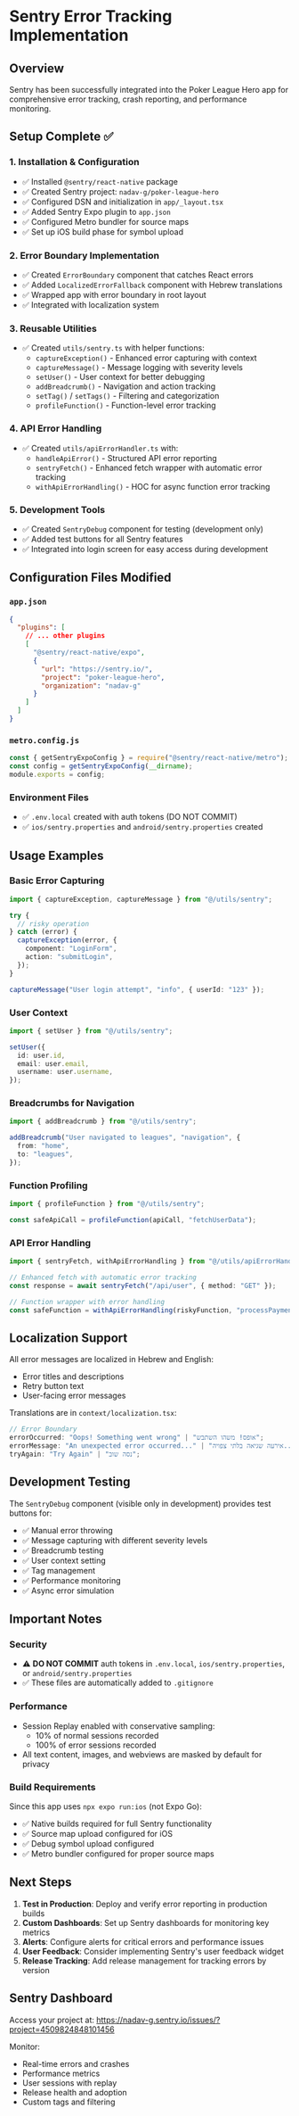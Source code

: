# Sentry Error Tracking Implementation

## Overview

Sentry has been successfully integrated into the Poker League Hero app for comprehensive error tracking, crash reporting, and performance monitoring.

## Setup Complete ✅

### 1. Installation & Configuration

- ✅ Installed `@sentry/react-native` package
- ✅ Created Sentry project: `nadav-g/poker-league-hero`
- ✅ Configured DSN and initialization in `app/_layout.tsx`
- ✅ Added Sentry Expo plugin to `app.json`
- ✅ Configured Metro bundler for source maps
- ✅ Set up iOS build phase for symbol upload

### 2. Error Boundary Implementation

- ✅ Created `ErrorBoundary` component that catches React errors
- ✅ Added `LocalizedErrorFallback` component with Hebrew translations
- ✅ Wrapped app with error boundary in root layout
- ✅ Integrated with localization system

### 3. Reusable Utilities

- ✅ Created `utils/sentry.ts` with helper functions:
  - `captureException()` - Enhanced error capturing with context
  - `captureMessage()` - Message logging with severity levels
  - `setUser()` - User context for better debugging
  - `addBreadcrumb()` - Navigation and action tracking
  - `setTag()` / `setTags()` - Filtering and categorization
  - `profileFunction()` - Function-level error tracking

### 4. API Error Handling

- ✅ Created `utils/apiErrorHandler.ts` with:
  - `handleApiError()` - Structured API error reporting
  - `sentryFetch()` - Enhanced fetch wrapper with automatic error tracking
  - `withApiErrorHandling()` - HOC for async function error tracking

### 5. Development Tools

- ✅ Created `SentryDebug` component for testing (development only)
- ✅ Added test buttons for all Sentry features
- ✅ Integrated into login screen for easy access during development

## Configuration Files Modified

### `app.json`

```json
{
  "plugins": [
    // ... other plugins
    [
      "@sentry/react-native/expo",
      {
        "url": "https://sentry.io/",
        "project": "poker-league-hero",
        "organization": "nadav-g"
      }
    ]
  ]
}
```

### `metro.config.js`

```javascript
const { getSentryExpoConfig } = require("@sentry/react-native/metro");
const config = getSentryExpoConfig(__dirname);
module.exports = config;
```

### Environment Files

- ✅ `.env.local` created with auth tokens (DO NOT COMMIT)
- ✅ `ios/sentry.properties` and `android/sentry.properties` created

## Usage Examples

### Basic Error Capturing

```typescript
import { captureException, captureMessage } from "@/utils/sentry";

try {
  // risky operation
} catch (error) {
  captureException(error, {
    component: "LoginForm",
    action: "submitLogin",
  });
}

captureMessage("User login attempt", "info", { userId: "123" });
```

### User Context

```typescript
import { setUser } from "@/utils/sentry";

setUser({
  id: user.id,
  email: user.email,
  username: user.username,
});
```

### Breadcrumbs for Navigation

```typescript
import { addBreadcrumb } from "@/utils/sentry";

addBreadcrumb("User navigated to leagues", "navigation", {
  from: "home",
  to: "leagues",
});
```

### Function Profiling

```typescript
import { profileFunction } from "@/utils/sentry";

const safeApiCall = profileFunction(apiCall, "fetchUserData");
```

### API Error Handling

```typescript
import { sentryFetch, withApiErrorHandling } from "@/utils/apiErrorHandler";

// Enhanced fetch with automatic error tracking
const response = await sentryFetch("/api/user", { method: "GET" });

// Function wrapper with error handling
const safeFunction = withApiErrorHandling(riskyFunction, "processPayment");
```

## Localization Support

All error messages are localized in Hebrew and English:

- Error titles and descriptions
- Retry button text
- User-facing error messages

Translations are in `context/localization.tsx`:

```typescript
// Error Boundary
errorOccurred: "Oops! Something went wrong" | "אופס! משהו השתבש";
errorMessage: "An unexpected error occurred..." | "אירעה שגיאה בלתי צפויה...";
tryAgain: "Try Again" | "נסה שוב";
```

## Development Testing

The `SentryDebug` component (visible only in development) provides test buttons for:

- ✅ Manual error throwing
- ✅ Message capturing with different severity levels
- ✅ Breadcrumb testing
- ✅ User context setting
- ✅ Tag management
- ✅ Performance monitoring
- ✅ Async error simulation

## Important Notes

### Security

- ⚠️ **DO NOT COMMIT** auth tokens in `.env.local`, `ios/sentry.properties`, or `android/sentry.properties`
- ✅ These files are automatically added to `.gitignore`

### Performance

- Session Replay enabled with conservative sampling:
  - 10% of normal sessions recorded
  - 100% of error sessions recorded
- All text content, images, and webviews are masked by default for privacy

### Build Requirements

Since this app uses `npx expo run:ios` (not Expo Go):

- ✅ Native builds required for full Sentry functionality
- ✅ Source map upload configured for iOS
- ✅ Debug symbol upload configured
- ✅ Metro bundler configured for proper source maps

## Next Steps

1. **Test in Production**: Deploy and verify error reporting in production builds
2. **Custom Dashboards**: Set up Sentry dashboards for monitoring key metrics
3. **Alerts**: Configure alerts for critical errors and performance issues
4. **User Feedback**: Consider implementing Sentry's user feedback widget
5. **Release Tracking**: Add release management for tracking errors by version

## Sentry Dashboard

Access your project at: https://nadav-g.sentry.io/issues/?project=4509824848101456

Monitor:

- Real-time errors and crashes
- Performance metrics
- User sessions with replay
- Release health and adoption
- Custom tags and filtering
